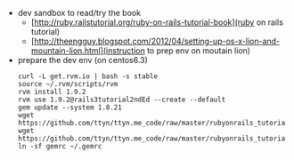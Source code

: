 * dev sandbox to read/try the book
    * [http://ruby.railstutorial.org/ruby-on-rails-tutorial-book](ruby on rails tutorial)
    * [http://theengguy.blogspot.com/2012/04/setting-up-os-x-lion-and-mountain-lion.html](instruction to prep env on moutain lion)
* prepare the dev env (on centos6.3)
    ```
    curl -L get.rvm.io | bash -s stable
    source ~/.rvm/scripts/rvm
    rvm install 1.9.2
    rvm use 1.9.2@rails3tutorial2ndEd --create --default
    gem update --system 1.8.21
    wget https://github.com/ttyn/ttyn.me_code/raw/master/rubyonrails_tutorial/env/gemrc
    wget https://github.com/ttyn/ttyn.me_code/raw/master/rubyonrails_tutorial/env/Gemfile
    ln -sf gemrc ~/.gemrc
    ```
